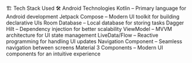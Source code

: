 🏗️ Tech Stack Used
🛠️ Android Technologies
Kotlin – Primary language for Android development
Jetpack Compose – Modern UI toolkit for building declarative UIs
Room Database – Local database for storing tasks
Dagger Hilt – Dependency injection for better scalability
ViewModel – MVVM architecture for UI state management
LiveData/Flow – Reactive programming for handling UI updates
Navigation Component – Seamless navigation between screens
Material 3 Components – Modern UI components for an intuitive experience
